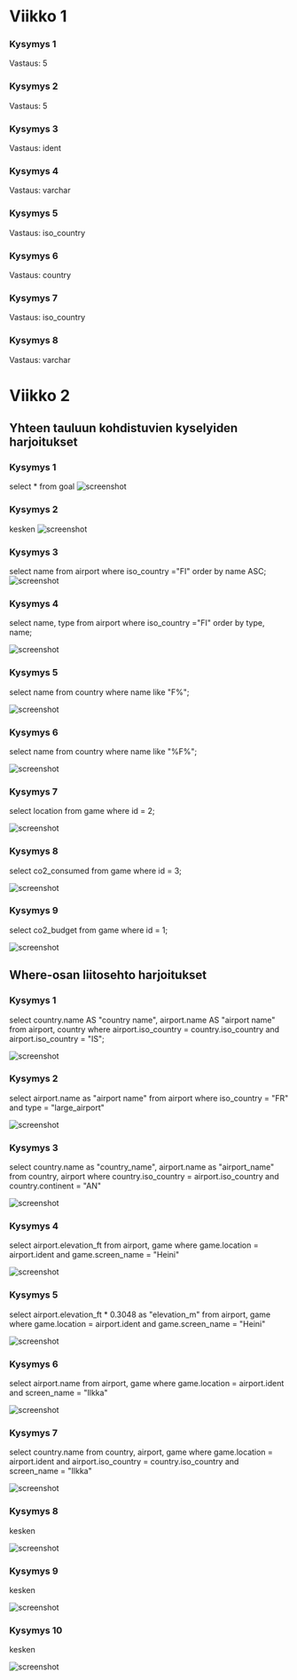 # Viikko 1

### Kysymys 1
Vastaus: 5

### Kysymys 2
Vastaus: 5

### Kysymys 3
Vastaus: ident

### Kysymys 4
Vastaus: varchar

### Kysymys 5
Vastaus: iso_country

### Kysymys 6
Vastaus: country

### Kysymys 7
Vastaus: iso_country

### Kysymys 8
Vastaus: varchar

# Viikko 2

## Yhteen tauluun kohdistuvien kyselyiden harjoitukset

### Kysymys 1
select * from goal
![screenshot](viikko2-1.png)

### Kysymys 2
kesken
![screenshot](viikko2-2.png)

### Kysymys 3
select name from airport where iso_country ="FI" order by name ASC;
![screenshot](viikko2-3.png)

### Kysymys 4
select name, type from airport where iso_country ="FI" order by type, name;

![screenshot](viikko2-4.png)

### Kysymys 5
select name from country where name like "F%";

![screenshot](viikko2-5.png)

### Kysymys 6
select name from country where name like "%F%";

![screenshot](viikko2-6.png)

### Kysymys 7
select location from game where id = 2;

![screenshot](viikko2-7.png)

### Kysymys 8
select co2_consumed from game where id = 3;

![screenshot](viikko2-8.png)


### Kysymys 9
select co2_budget from game where id = 1;

![screenshot](viikko2-9.png)

## Where-osan liitosehto harjoitukset

### Kysymys 1
select country.name AS "country name",
airport.name AS "airport name" from airport,
country where airport.iso_country = country.iso_country and airport.iso_country = "IS";

![screenshot](viikko2.2-1.png)

### Kysymys 2
select airport.name as "airport name" from airport where iso_country = "FR" and type = "large_airport"

![screenshot](viikko2.2-2.png)

### Kysymys 3
select country.name as "country_name",
airport.name as "airport_name" from country,
airport where country.iso_country = airport.iso_country and country.continent = "AN"

![screenshot](viikko2.2-3.png)

### Kysymys 4
select airport.elevation_ft from airport,
game where game.location = airport.ident and game.screen_name = "Heini"

![screenshot](viikko2.2-4.png)

### Kysymys 5
select airport.elevation_ft * 0.3048 as "elevation_m"  from airport,
game where game.location = airport.ident and game.screen_name = "Heini"

![screenshot](viikko2.2-5.png)

### Kysymys 6
select airport.name from airport, game where game.location = airport.ident and screen_name = "Ilkka"

![screenshot](viikko2.2-6.png)

### Kysymys 7
select country.name from country, airport,
game where game.location = airport.ident and airport.iso_country = country.iso_country
and screen_name = "Ilkka"

![screenshot](viikko2.2-7.png)

### Kysymys 8
kesken

![screenshot](viikko2.2-8.png)

### Kysymys 9
kesken

![screenshot](viikko2.2-9.png)

### Kysymys 10
kesken

![screenshot](viikko2.2-10.png)







